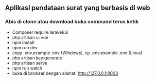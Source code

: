 ## Aplikasi pendataan surat yang berbasis di web
### Abis di clone atau download buka command terus ketik

- Composer require laravel/ui
- php artisan ui vue
- npm install
- npm run dev
- copy .env.example .env (Windows), cp .env.example .env (Linux)
- php artisan key:generate
- php artisan serve
- npm run watch
- buka di browser dengan alamat: http://127.0.0.1:8000
